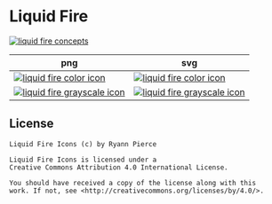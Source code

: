 # Liquid Fire

[![liquid fire concepts][hero]][hero]

| png  | svg |
| ------------- | ------------- |
| [![liquid fire color icon][image1png]][image1png]  | [![liquid fire color icon][image1svg]][image1svg] |
| [![liquid fire grayscale icon][image2png]][image2png]  | [![liquid fire grayscale icon][image2svg]][image2svg] |

## License

```
Liquid Fire Icons (c) by Ryann Pierce

Liquid Fire Icons is licensed under a
Creative Commons Attribution 4.0 International License.

You should have received a copy of the license along with this
work. If not, see <http://creativecommons.org/licenses/by/4.0/>. 
```

[hero]: https://raw.githubusercontent.com/ryannpierce/open-source-branding/master/liquid-fire/liquid-fire_concepts.png
[image1png]: https://raw.githubusercontent.com/ryannpierce/open-source-branding/master/liquid-fire/liquid-fire_color-icon.png
[image1svg]: https://rawgit.com/ryannpierce/open-source-branding/master/liquid-fire/liquid-fire_color-icon.svg
[image2png]: https://raw.githubusercontent.com/ryannpierce/open-source-branding/master/liquid-fire/liquid-fire_grayscale-icon.png
[image2svg]: https://rawgit.com/ryannpierce/open-source-branding/master/liquid-fire/liquid-fire_grayscale-icon.svg
